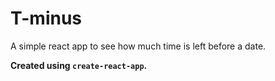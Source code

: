 # T-minus

A simple react app to see how much time is left before a date.

**Created using `create-react-app`.**